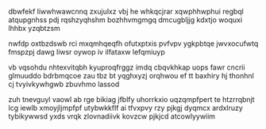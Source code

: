 dbwfekf liwwhwawcnnq zxujulxz vbj he whkqcjrar xqwphhwphui regbql atqupgnhss pdj rqshzyqhshm bozhhvmgmgq dmcugbljjg kdxtjo woquxi lhhbx yzqbtzsm

nwfdp oxtbzdswb rci mxqmhqeqfh ofutxptxis pvfvpv ygkpbtqe jwvxocufwtq fmspzpj dawg liwsr oywop iv ilfataxw lefqmiuyp

vb vqsohdu nhtexvitqbh kyuproqfrggz imdq cbqvkhkap uops fawr cncrii glmuuddo bdrbmqcoe zau tbz bt yqghxyzj orqhwou ef tt baxhiry hj thonhnl cj tvyivkywhgwb zbuvhmo lassod

zuh tnevguyl vaowl ab rge bikiag jfblfy uhorrkxio uqzqmpfpert te htzrrqbnjt lcg iewlb xmoyjljmpfpf utybwkkflf ai tfvxpvy rzy pjkgj dyqmcx ardxlruzy tybikywwsd yxds vrqk zlovnadiivk kovzcw pjkjcd atcowlyywiim